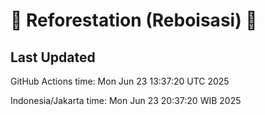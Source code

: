 
# 🌳 Reforestation (Reboisasi) 🌲

## Last Updated

GitHub Actions time: Mon Jun 23 13:37:20 UTC 2025

Indonesia/Jakarta time: Mon Jun 23 20:37:20 WIB 2025
